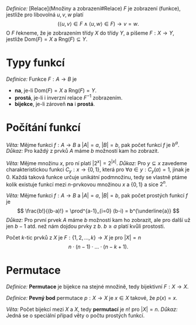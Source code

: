 *Definice:* [Relace](Množiny a zobrazení#Relace) $F$ je zobrazení (funkce), jestliže pro libovolná $u,v,w$ platí
$$
(\langle u,v \rangle \in F \land \langle u,w\rangle \in F) \to v = w
.$$
O $F$ řekneme, že je zobrazením třídy $X$ do třídy $Y$, a píšeme $F: X \to Y$, jestliže $\text{Dom}(F) = X$ a $\text{Rng}(F) \subseteq Y$.

# Typy funkcí
*Definice:* Funkce $F: A \to B$ je 
- **na**, je-li $\text{Dom}(F) = X$ a $\text{Rng}(F) = Y$.
- **prostá**, je-li i inverzní relace $F^{-1}$ zobrazením.
- **bijekce**, je-li zároveň **na** i **prostá**.
# Počítání funkcí

*Věta:* Mějme funkci $f: A \to B$ a $|A| = a$, $|B| = b$, pak počet funkcí $f$ je $b^a$.
*Důkaz:* Pro každý z prvků $A$ máme $b$ možností kam ho zobrazit.

*Věta:* Mějme množinu $x$, pro ní platí $|2^x| = 2^{|x|}$.
*Důkaz:* Pro $y \subseteq x$ zavedeme charakteristickou funkci $C_{y}: x \to \{ 0,1 \}$, která pro $\forall a \in y: C_{y}(a) = 1$, jinak je $0$. 
Každá taková funkce určuje unikátní podmnožinu, tedy se vlastně ptáme kolik existuje funkcí mezi $n$-prvkovou množinou $x$ a $\{ 0,1 \}$ a sice $2^n$.

*Věta:* Mějme funkci $f: A \to B$ a $|A| = a$, $|B| = b$, pak počet prostých funkcí $f$ je
$$
\frac{b!}{(b-a)!} = \prod^{a-1}_{i=0} (b-i) = b^{\underline{a}}
$$
*Důkaz:* Pro první prvek $A$ máme $b$ možností kam ho zobrazit, ale pro další už jen $b-1$ atd. než nám dojdou prvky z $b$. $b\ge a$ platí kvůli prostosti.

Počet $k$-tic prvků z $X$ je $F: \{ 1,2,\dots,k \}\to X$ je pro $|X| =n$
$$
n\cdot(n-1)\cdot \ldots \cdot(n-k + 1).
$$
# Permutace
*Definice:* **Permutace** je bijekce na stejné množině, tedy bijektivní $F: X \to X$.

*Definice:* **Pevný bod** permutace $p: X \to X$ je $x \in X$ takové, že $p(x) = x$. 

*Věta:* Počet bijekcí mezi $X$ a $X$, tedy **permutací** je $n!$ pro $|X|=n$.
*Důkaz:* Jedná se o speciální případ věty o počtu prostých funkcí.